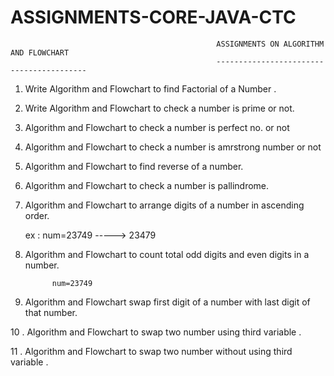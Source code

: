 # ASSIGNMENTS-CORE-JAVA-CTC
                                                  ASSIGNMENTS ON ALGORITHM AND FLOWCHART
                                                  -----------------------------------------
1. Write Algorithm and Flowchart to find Factorial of a Number .

 2. Write Algorithm and Flowchart to check a  number is prime or not.

 3. Algorithm and Flowchart to check a number is perfect no. or not

 4. Algorithm and Flowchart to check a number is amrstrong number or not

 5. Algorithm and Flowchart to find reverse of a number.

 6. Algorithm and Flowchart to check a number is pallindrome.

 7. Algorithm and Flowchart to arrange digits of a number in ascending order.

     ex :
              num=23749  -----> 23479

 8. Algorithm and Flowchart to count total odd digits and even digits in a number.

              num=23749

 9. Algorithm and Flowchart swap first digit of a number with last digit of that number. 

 10 . Algorithm and Flowchart to swap two number using third variable .

 11 .  Algorithm and Flowchart to swap two number without using third variable .
